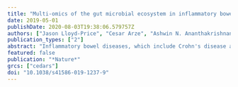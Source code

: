 ```yaml
---
title: "Multi-omics of the gut microbial ecosystem in inflammatory bowel diseases"
date: 2019-05-01
publishDate: 2020-08-03T19:38:06.579757Z
authors: ["Jason Lloyd-Price", "Cesar Arze", "Ashwin N. Ananthakrishnan", "Melanie Schirmer", "Julian Avila-Pacheco", "Tiffany W. Poon", "Elizabeth Andrews", "Nadim J. Ajami", "Kevin S. Bonham", "Colin J. Brislawn", "David Casero", "Holly Courtney", "Antonio Gonzalez", "Thomas G. Graeber", "A. Brantley Hall", "Kathleen Lake", "Carol J. Landers", "Himel Mallick", "Damian R. Plichta", "Mahadev Prasad", "Gholamali Rahnavard", "Jenny Sauk", "Dmitry Shungin", "Yoshiki Vázquez-Baeza", "Richard A. White", "IBDMDB Investigators", "Jonathan Braun", "Lee A. Denson", "Janet K. Jansson", "Rob Knight", "Subra Kugathasan", "Dermot P. B. McGovern", "Joseph F. Petrosino", "Thaddeus S. Stappenbeck", "Harland S. Winter", "Clary B. Clish", "Eric A. Franzosa", "Hera Vlamakis", "Ramnik J. Xavier", "Curtis Huttenhower"]
publication_types: ["2"]
abstract: "Inflammatory bowel diseases, which include Crohn's disease and ulcerative colitis, affect several million individuals worldwide. Crohn's disease and ulcerative colitis are complex diseases that are heterogeneous at the clinical, immunological, molecular, genetic, and microbial levels. Individual contributing factors have been the focus of extensive research. As part of the Integrative Human Microbiome Project (HMP2 or iHMP), we followed 132 subjects for one year each to generate integrated longitudinal molecular profiles of host and microbial activity during disease (up to 24 time points each; in total 2,965 stool, biopsy, and blood specimens). Here we present the results, which provide a comprehensive view of functional dysbiosis in the gut microbiome during inflammatory bowel disease activity. We demonstrate a characteristic increase in facultative anaerobes at the expense of obligate anaerobes, as well as molecular disruptions in microbial transcription (for example, among clostridia), metabolite pools (acylcarnitines, bile acids, and short-chain fatty acids), and levels of antibodies in host serum. Periods of disease activity were also marked by increases in temporal variability, with characteristic taxonomic, functional, and biochemical shifts. Finally, integrative analysis identified microbial, biochemical, and host factors central to this dysregulation. The study's infrastructure resources, results, and data, which are available through the Inflammatory Bowel Disease Multi'omics Database ( http://ibdmdb.org ), provide the most comprehensive description to date of host and microbial activities in inflammatory bowel diseases."
featured: false
publication: "*Nature*"
grcs: ["cedars"]
doi: "10.1038/s41586-019-1237-9"
---
```


